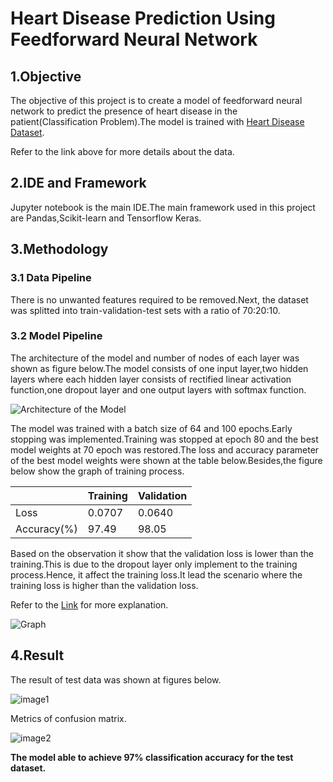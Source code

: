 # Heart Disease Prediction Using Feedforward Neural Network

## 1.Objective
The objective of this project is to create a model of feedforward neural network to predict the presence of heart disease in the patient(Classification Problem).The model is trained with [Heart Disease Dataset](https://www.kaggle.com/datasets/johnsmith88/heart-disease-dataset).

Refer to the link above for more details about the data.

## 2.IDE and Framework
Jupyter notebook is the main IDE.The main framework used in this project are Pandas,Scikit-learn and Tensorflow Keras.


## 3.Methodology
### 3.1 Data Pipeline
There is no unwanted features required to be removed.Next, the dataset was splitted into train-validation-test sets with a ratio of 70:20:10.

### 3.2 Model Pipeline 
The architecture of the model and number of nodes of each layer was shown as figure below.The model consists of one input layer,two hidden layers where each hidden layer consists of rectified linear activation function,one dropout layer and one output layers with softmax function.

![Architecture of the Model](https://user-images.githubusercontent.com/109932205/181147681-4806872a-c84d-4371-bb00-2be96fbe3779.png)


The model was trained with a batch size of 64 and 100 epochs.Early stopping was implemented.Training was stopped at epoch 80 and the best model weights at 70 epoch was restored.The loss and accuracy parameter of the best model weights were shown at the table below.Besides,the figure below show the graph of training process.

|             | Training | Validation |
| ----------- | -------- | ---------- |
| Loss        | 0.0707   | 0.0640     |
| Accuracy(%) | 97.49    | 98.05      |

Based on the observation it show that the validation loss is lower than the training.This is due to the dropout layer only implement to the training process.Hence, it affect the training loss.It lead the scenario where the training loss is higher than the validation loss.

Refer to the [Link](https://towardsdatascience.com/what-your-validation-loss-is-lower-than-your-training-loss-this-is-why-5e92e0b1747e#:~:text=Sometimes%20data%20scientists%20come%20across,we%20observe%20higher%20training%20loss.) for more explanation.


![Graph](https://user-images.githubusercontent.com/109932205/181149306-644ef844-2088-4615-ab5a-3f7916ab880f.png)



## 4.Result 
The result of test data was shown at figures below. 

![image1](https://user-images.githubusercontent.com/109932205/181150216-6873f1af-7315-42a8-9e73-760dbc551e6b.png)



Metrics of confusion matrix. 

![image2](https://user-images.githubusercontent.com/109932205/181150226-70b13714-a0e6-45f1-aa95-af747e331977.png)

**The model able to achieve 97% classification accuracy for the test dataset.**





